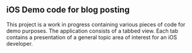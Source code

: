 ## iOS Demo code for blog posting

This project is a work in progress containing various pieces of code for demo purposes. The application consists of a tabbed view. Each tab contains a presentation of a general topic area of interest for an iOS developer.
